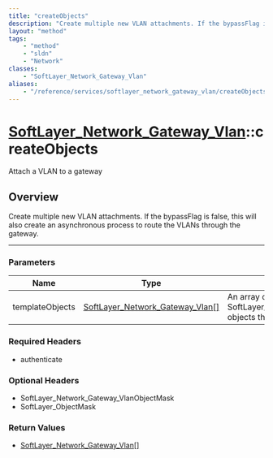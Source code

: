 ```yaml
---
title: "createObjects"
description: "Create multiple new VLAN attachments. If the bypassFlag is false, this will also create an asynchronous process to route... "
layout: "method"
tags:
    - "method"
    - "sldn"
    - "Network"
classes:
    - "SoftLayer_Network_Gateway_Vlan"
aliases:
    - "/reference/services/softlayer_network_gateway_vlan/createObjects"
---
```

# [SoftLayer_Network_Gateway_Vlan](/reference/services/SoftLayer_Network_Gateway_Vlan)::createObjects

Attach a VLAN to a gateway


## Overview 
Create multiple new VLAN attachments. If the bypassFlag is false, this will also create an asynchronous process to route the VLANs through the gateway. 

-----

### Parameters 
|Name | Type | Description |
| --- | --- | --- |
|templateObjects| <a href='/reference/datatypes/SoftLayer_Network_Gateway_Vlan'>SoftLayer_Network_Gateway_Vlan[] </a>| An array of SoftLayer_Network_Gateway_Vlan objects that you wish to create.|


### Required Headers
* authenticate


### Optional Headers
* SoftLayer_Network_Gateway_VlanObjectMask
* SoftLayer_ObjectMask

### Return Values
* <a href='/reference/datatypes/SoftLayer_Network_Gateway_Vlan'>SoftLayer_Network_Gateway_Vlan[] </a>





